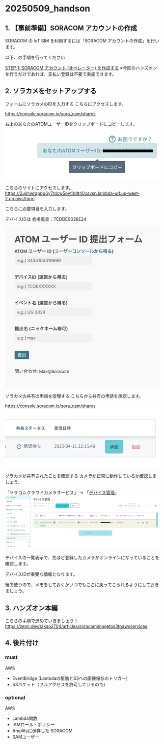 # 20250509_handson

## 1. 【事前準備】SORACOM アカウントの作成
SORACOM の IoT SIM を利用するには「SORACOM アカウントの作成」を行います。

以下、の手順を行ってください

[STEP 1: SORACOM アカウント (オペレーター) を作成する](https://users.soracom.io/ja-jp/guides/getting-started/create-account/)
※今回のハンズオンを行うだけであれば、支払い登録は不要で実施できます。

## 2. ソラカメをセットアップする
フォームにソラカメのIDを入力する
こちらにアクセスします。

https://console.soracom.io/sora_cam/shares

右上のあなたのATOMユーザーIDをクリップボードにコピーします。
![alt text](image.png)

こちらのサイトにアクセスします。
https://3ujmwrqppg6y7rdcw5oytihdt40csvsn.lambda-url.us-west-2.on.aws/form

こちらに必要項目を入力します。

デバイスIDは
会場風景：7CDDE9028E24

![alt text](image-1.png)

ソラカメの共有の申請を受理する
こちらから共有の申請を承認します。

https://console.soracom.io/sora_cam/shares
![alt text](image-2.png)

ソラカメが共有されたことを確認する
カメラが正常に動作しているか確認しましょう。

「ソラコムクラウドカメラサービス」 -> 「[デバイス管理](https://console.soracom.io/sora_cam/devices)」
![alt text](image-3.png)


デバイスの一覧表示で、先ほど登録したカメラがオンラインになっていることを確認します。

デバイスIDが重要な情報となります。

後で使うので、メモをしておくかいつでもここに戻ってこられるようにしておきましょう。

## 3. ハンズオン本編
こちらの手順で進めていきましょう！
https://zenn.dev/takao2704/articles/soracamimagetos3toawsservices

## 4. 後片付け

### must
AWS
- EventBridge (Lambdaの駆動とS3への画像保存のトリガー)
- S3バケット（フルアクセスを許可しているので）


### optional
AWS
- Lambda関数
- IAMロール・ポリシー
- Amplifyに保存した
SORACOM
- SAMユーザー